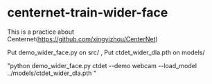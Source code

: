 # centernet-train-wider-face

This is a practice about Centernet(https://github.com/xingyizhou/CenterNet)

Put demo_wider_face.py on src/ ,
Put ctdet_wider_dla.pth on models/

"python demo_wider_face.py ctdet --demo webcam --load_model ../models/ctdet_wider_dla.pth "
